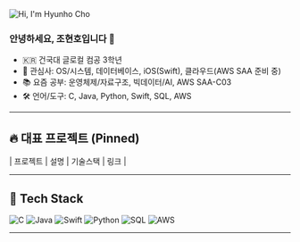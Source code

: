 <!-- 헤더 배너: 라이트/다크 모드 대응 -->
<picture>
  <source media="(prefers-color-scheme: dark)" srcset="assets/banner-dark.png">
  <source media="(prefers-color-scheme: light)" srcset="assets/banner-light.png">
  <img alt="Hi, I'm Hyunho Cho" src="assets/banner-light.png">
</picture>

### 안녕하세요, 조현호입니다 👋
- 🇰🇷 건국대 글로컬 컴공 3학년
- 🎯 관심사: OS/시스템, 데이터베이스, iOS(Swift), 클라우드(AWS SAA 준비 중)
- 📚 요즘 공부: 운영체제/자료구조, 빅데이터/AI, AWS SAA-C03
- 🛠 언어/도구: C, Java, Python, Swift, SQL, AWS

---

## 🔥 대표 프로젝트 (Pinned)
| 프로젝트 | 설명 | 기술스택 | 링크 |


---

## 🧰 Tech Stack
![C](https://img.shields.io/badge/C-00599C?logo=c&logoColor=white)
![Java](https://img.shields.io/badge/Java-007396?logo=openjdk&logoColor=white)
![Swift](https://img.shields.io/badge/Swift-F05138?logo=swift&logoColor=white)
![Python](https://img.shields.io/badge/Python-3776AB?logo=python&logoColor=white)
![SQL](https://img.shields.io/badge/SQL-336791?logo=postgresql&logoColor=white)
![AWS](https://img.shields.io/badge/AWS-232F3E?logo=amazon-aws&logoColor=white)

---

<!-- 선택: 활동 메트릭 자동 생성 -->
<!-- https://github.com/lowlighter/metrics 참고 -->
